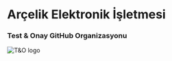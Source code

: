 <h1> Arçelik Elektronik İşletmesi </h1>
<h3> Test & Onay GitHub Organizasyonu</h3>
<img align="left" alt="T&O logo" src="https://avatars.githubusercontent.com/u/98875316?s=200&v=4" style="padding-right:10px;"/>

